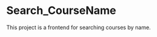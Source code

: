 # Search_CourseName

This project is a frontend for searching courses by name.  
<!-- ...other documentation content... -->
